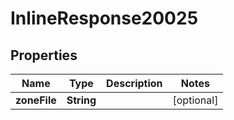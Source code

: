 # InlineResponse20025

## Properties
Name | Type | Description | Notes
------------ | ------------- | ------------- | -------------
**zoneFile** | **String** |  |  [optional]
